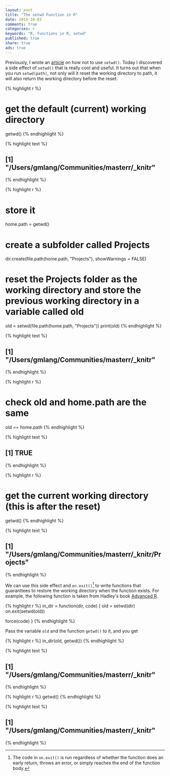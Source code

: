 ```yaml
---
layout: post
title: "The setwd Function in R"
date: 2014-10-03
comments: true
categories: r
keywords: "R, functions in R, setwd"
published: true
share: true
ads: true
---
```


Previously, I wrote an [article](http://masterr.org/r/how-to-work-with-files-in-r-and-improve-reproducibility/) on how not to use `setwd()`. Today I discovered a side effect of `setwd()` that is really cool and useful. It turns out that when you run `setwd(path)`, not only will it reset the working directory to path, it will also return the working directory before the reset.

{% highlight r %}
# get the default (current) working directory
getwd()
{% endhighlight %}



{% highlight text %}
## [1] "/Users/gmlang/Communities/masterr/_knitr"
{% endhighlight %}



{% highlight r %}
# store it
home.path = getwd()

# create a subfolder called Projects
dir.create(file.path(home.path, "Projects"), showWarnings = FALSE)

# reset the Projects folder as the working directory and store the previous working directory in a variable called old  
old = setwd(file.path(home.path, "Projects"))
print(old)
{% endhighlight %}



{% highlight text %}
## [1] "/Users/gmlang/Communities/masterr/_knitr"
{% endhighlight %}



{% highlight r %}
# check old and home.path are the same
old == home.path
{% endhighlight %}



{% highlight text %}
## [1] TRUE
{% endhighlight %}



{% highlight r %}
# get the current working directory (this is after the reset)
getwd()
{% endhighlight %}



{% highlight text %}
## [1] "/Users/gmlang/Communities/masterr/_knitr/Projects"
{% endhighlight %}

We can use this side effect and `on.exit()`[^1] to write functions that guaranttees to restore the working directory when the function exists. For example, the following function is taken from Hadley's book
<a href="http://www.amazon.com/gp/product/B00NFODLIQ/ref=as_li_tl?ie=UTF8&camp=1789&creative=9325&creativeASIN=B00NFODLIQ&linkCode=as2&tag=cabaceo-20&linkId=ADGTP76QZMPYXEVL">Advanced R</a><img src="http://ir-na.amazon-adsystem.com/e/ir?t=cabaceo-20&l=as2&o=1&a=B00NFODLIQ" width="1" height="1" border="0" alt="" style="border:none !important; margin:0px !important;" />.

{% highlight r %}
in_dir = function(dir, code) {
  old = setwd(dir)
  on.exit(setwd(old))

  force(code)
}
{% endhighlight %}

Pass the variable `old` and the function `getwd()` to it, and you get

{% highlight r %}
in_dir(old, getwd())
{% endhighlight %}



{% highlight text %}
## [1] "/Users/gmlang/Communities/masterr/_knitr"
{% endhighlight %}



{% highlight r %}
getwd()
{% endhighlight %}



{% highlight text %}
## [1] "/Users/gmlang/Communities/masterr/_knitr"
{% endhighlight %}

[^1]: The code in `on.exit()` is run regardless of whether the function does an early return, throws an error, or simply reaches the end of the function body.
